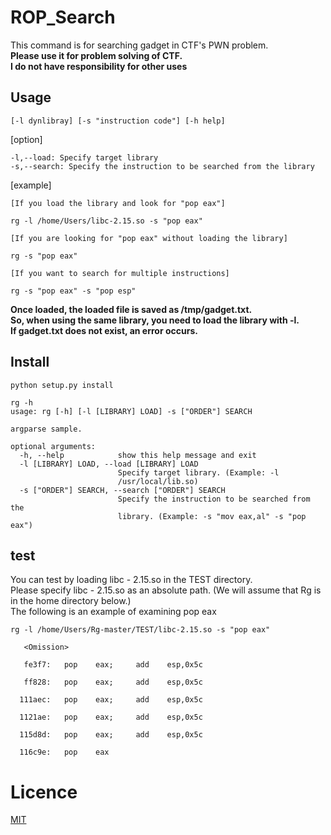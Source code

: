 # ROP_Search
This command is for searching gadget in CTF's PWN problem.  
**Please use it for problem solving of CTF.**  
**I do not have responsibility for other uses**

## Usage
```
[-l dynlibray] [-s "instruction code"] [-h help]
```

[option]
```
-l,--load: Specify target library  
-s,--search: Specify the instruction to be searched from the library
```

[example]
```
[If you load the library and look for "pop eax"]

rg -l /home/Users/libc-2.15.so -s "pop eax"

[If you are looking for "pop eax" without loading the library]

rg -s "pop eax"

[If you want to search for multiple instructions]

rg -s "pop eax" -s "pop esp"
```

__Once loaded, the loaded file is saved as /tmp/gadget.txt.__  
__So, when using the same library, you need to load the library with -l.__  
__If gadget.txt does not exist, an error occurs.__



## Install
```
python setup.py install

rg -h
usage: rg [-h] [-l [LIBRARY] LOAD] -s ["ORDER"] SEARCH

argparse sample.

optional arguments:
  -h, --help            show this help message and exit
  -l [LIBRARY] LOAD, --load [LIBRARY] LOAD
                        Specify target library. (Example: -l
                        /usr/local/lib.so)
  -s ["ORDER"] SEARCH, --search ["ORDER"] SEARCH
                        Specify the instruction to be searched from the
                        library. (Example: -s "mov eax,al" -s "pop eax")

```

## test

You can test by loading libc - 2.15.so in the TEST directory.  
Please specify libc - 2.15.so as an absolute path. (We will assume that Rg is in the home directory below.)   
The following is an example of examining pop eax

```
rg -l /home/Users/Rg-master/TEST/libc-2.15.so -s "pop eax"

   <Omission>

   fe3f7:	pop    eax; 	add    esp,0x5c

   ff828:	pop    eax; 	add    esp,0x5c

  111aec:	pop    eax; 	add    esp,0x5c

  1121ae:	pop    eax; 	add    esp,0x5c

  115d8d:	pop    eax; 	add    esp,0x5c

  116c9e:	pop    eax
```

# Licence
[MIT](https://github.com/KotatuBot/Rop/blob/master/LICENSE.txt)



